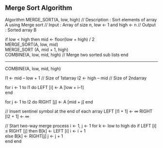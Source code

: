 ## Merge Sort Algorithm
Algorithm MERGE_SORT(A, low, high)
// Description : Sort elements of array A using Merge sort 
// Input : Array of size n, low ← 1 and  high ← n
// Output : Sorted array B

if low < high then
  mid ← floor(low + high) / 2   
  MERGE_SORT(A, low, mid)        
  MERGE_SORT (A, mid + 1, high)  
  COMBINE(A, low, mid, high)   // Merge two sorted sub lists
end

---

COMBINE(A, low, mid, high)

l1 ← mid – low + 1	// Size of 1starray
l2 ← high – mid		// Size of 2ndarray

for i ← 1 to l1 do
  LEFT [i] ← A [low + i–1]   
end

for j ← 1 to l2 do
  RIGHT [j] ← A [mid + j]
end

// Insert sentinel symbol at the end of each array
LEFT [l1 + 1] ← ∞
RIGHT [l2 +  1] ← ∞		

// Start two-way merge process
i ← 1, j ← 1
for k ← low to high do
  if LEFT [i] ≤ RIGHT [j] then
    B[k] ← LEFT [i]
    i ← i + 1	
  else
    B[k] ← RIGHT[j]
    j ← j + 1	
  end 
end
